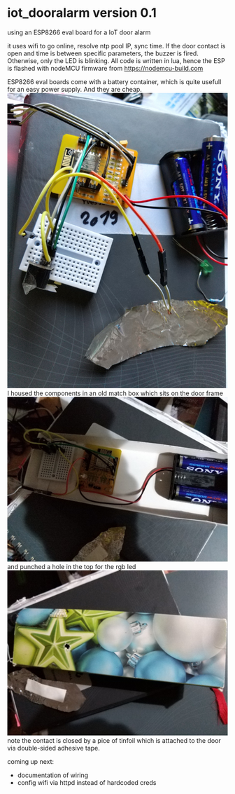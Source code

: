 # iot_dooralarm version 0.1
using an ESP8266 eval board for a IoT door alarm

it uses wifi to go online, resolve ntp pool IP, sync time. If the door contact is open and time is between specific parameters, the buzzer is fired. Otherwise, only the LED is blinking.
All code is written in lua, hence the ESP is flashed with nodeMCU firmware from https://nodemcu-build.com

ESP8266 eval boards come with a battery container, which is quite usefull for an easy power supply. And they are cheap.
<img src=https://github.com/yjeanrenaud/iot_dooralarm/blob/master/yj_dooralarm1.jpg>
I housed the components in an old match box which sits on the door frame
<img src=https://github.com/yjeanrenaud/iot_dooralarm/blob/master/yj_dooralarm2.jpg>
and punched a hole in the top for the rgb led
<img src=https://github.com/yjeanrenaud/iot_dooralarm/blob/master/yj_dooralarm3.jpg>
note the contact is closed by a pice of tinfoil which is attached to the door via double-sided adhesive tape.

coming up next: 
- documentation of wiring
- config wifi via httpd instead of hardcoded creds
